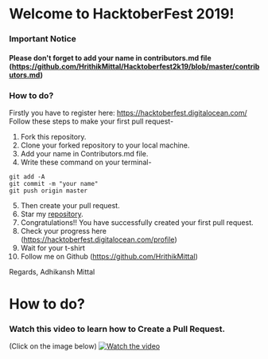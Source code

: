 # Welcome to HacktoberFest 2019!

### Important Notice
#### Please don't forget to add your name in contributors.md file (https://github.com/HrithikMittal/Hacktoberfest2k19/blob/master/contributors.md)

### How to do?
Firstly you have to register here: https://hacktoberfest.digitalocean.com/
<br/>
Follow these steps to make your first pull request-

1. Fork this repository.
2. Clone your forked repository to your local machine.
3. Add your name in Contributors.md file.
4. Write these command on your terminal-

```
git add -A
git commit -m "your name"
git push origin master
```

5. Then create your pull request.
6. Star my [repository](https://github.com/HrithikMittal/Hacktoberfest2k19/).
7. Congratulations!! You have successfully created your first pull request.
8. Check your progress here (https://hacktoberfest.digitalocean.com/profile)
9. Wait for your t-shirt
10. Follow me on Github (https://github.com/HrithikMittal)

Regards, Adhikansh Mittal

# How to do?
### Watch this video to learn how to Create a Pull Request.
(Click on the image below)
[![Watch the video](https://github.com/HrithikMittal/Hacktoberfest2k19/blob/master/video.png)](https://youtu.be/4HlkuXblCfI)
